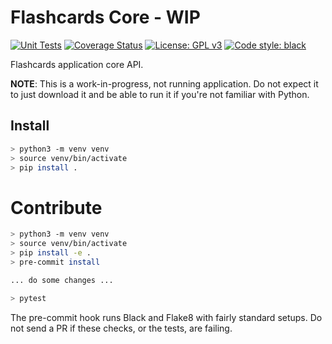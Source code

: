 # Flashcards Core - WIP

[![Unit Tests](https://github.com/ebisu-flashcards/flashcards-core/actions/workflows/tests.yml/badge.svg)](https://github.com/ebisu-flashcards/flashcards-core/actions/workflows/tests.yml)  [![Coverage Status](https://coveralls.io/repos/github/ebisu-flashcards/flashcards-core/badge.svg?branch=main)](https://coveralls.io/github/ebisu-flashcards/flashcards-core?branch=main)  [![License: GPL v3](https://img.shields.io/badge/License-GPLv3-blue.svg)](https://www.gnu.org/licenses/gpl-3.0)   <a href="https://github.com/psf/black"><img alt="Code style: black" src="https://img.shields.io/badge/code%20style-black-000000.svg"></a>

Flashcards application core API.

**NOTE**: This is a work-in-progress, not running application. 
Do not expect it to just download it and be able to run it if you're not
familiar with Python.

## Install

```bash
> python3 -m venv venv
> source venv/bin/activate
> pip install .
```

# Contribute

```bash
> python3 -m venv venv
> source venv/bin/activate
> pip install -e .
> pre-commit install

... do some changes ...

> pytest
```
The pre-commit hook runs Black and Flake8 with fairly standard setups. Do not send a PR if these checks, or the tests, are failing.
